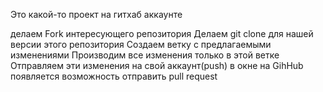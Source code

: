 Это какой-то проект на гитхаб аккаунте

делаем Fork интересующего репозитория
Делаем git clone для нашей версии этого репозитория
Создаем ветку с предлагаемыми изменениями
Производим все изменения только в этой ветке
Отправляем эти изменения на свой аккаунт(push)
в окне на GihHub появляется возможность отправить pull request